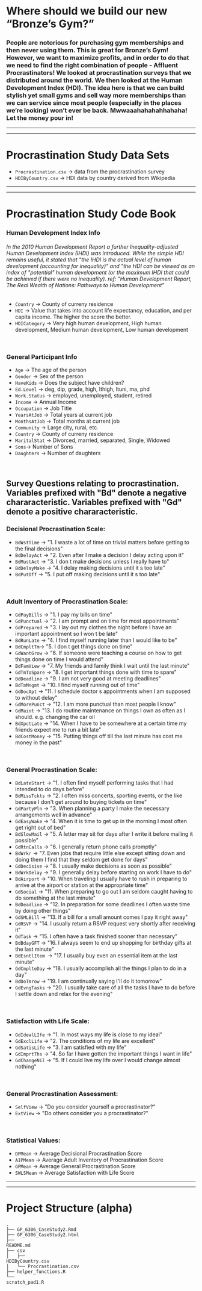 # Where should we build our new “Bronze’s Gym?”
### People are notorious for purchasing gym memberships and then never using them. This is great for Bronze’s Gym! However, we want to maximize profits, and in order to do that we need to find the right combination of people - Affluent Procrastinators! We looked at procrastination surveys that we distributed around the world. We then looked at the Human Development Index (HDI). The idea here is that we can build stylish yet small gyms and sell way more memberships than we can service since most people (especially in the places we’re looking) won’t ever be back. Mwwaaahahahahhahaha! Let the money pour in! 
---
---
# Procrastination Study Data Sets

  + <code>Procrastination.csv</code> -> data from the procrastination survey
  + <code>HDIByCountry.csv</code> -> HDI data by country derived from Wikipedia

---
---
# Procrastination Study Code Book

### Human Development Index Info
###### In the 2010 Human Development Report a further Inequality-adjusted Human Development Index (IHDI) was introduced. While the simple HDI remains useful, it stated that "the IHDI is the actual level of human development (accounting for inequality)" and "the HDI can be viewed as an index of "potential" human development (or the maximum IHDI that could be achieved if there were no inequality).  ref: "Human Development Report, The Real Wealth of Nations: Pathways to Human Development"
  + <code>Country</code> -> County of curreny residence
  + <code>HDI</code> -> Value that takes into account life expectancy, education, and per capita income.  The higher the score the better.
  + <code>HDICategory</code> -> Very high human development, High human development, Medium human development, Low human development

<br>

 ### General Participant Info
  + <code>Age</code> -> The age of the person
  + <code>Gender</code> -> Sex of the person
  + <code>HaveKids</code> -> Does the subject have children?
  + <code>Ed.Level</code> -> deg, dip, grade, high, lthigh, ltuni, ma, phd
  + <code>Work.Status</code> -> employed, unemployed, student, retired
  + <code>Income</code> -> Annual Income
  + <code>Occupation</code> -> Job Title
  + <code>YearsAtJob</code> -> Total years at current job
  + <code>MonthsAtJob</code> -> Total months at current job
  + <code>Community</code> -> Large city, rural, etc.
  + <code>Country</code> -> County of curreny residence
  + <code>MaritalStat</code> -> Divorced, married, separated, Single, Widowed
  + <code>Sons</code>-> Number of Sons
  + <code>Daughters</code> -> Number of daughters

<br>

## Survey Questions relating to procrastination.  Variables prefixed with "Bd" denote a negative chararacteristic.  Variables prefixed with "Gd" denote a positive chararacteristic.

### Decisional Procrastination Scale:
  + <code>BdWstTime</code> -> "1. I waste a lot of time on trivial matters before getting to the final decisions"
  + <code>BdDelayAct</code> ->  "2. Even after I make a decision I delay acting upon it"
  + <code>BdMustAct</code> -> "3. I don t make decisions unless I really have to"
  + <code>BdDelayMake</code> -> "4. I delay making decisions until it s too late"
  + <code>BdPutOff</code> -> "5. I put off making decisions until it s too late"

<br>

### Adult Inventory of Procrastination Scale:
  + <code>GdPayBills</code> -> "1. I pay my bills on time"
  + <code>GdPunctual</code> -> "2. I am prompt and on time for most appointments"
  + <code>GdPrepared</code> -> "3. I lay out my clothes the night before I have an important appointment  so I won t be late"
  + <code>BdRunLate</code> -> "4. I find myself running later than I would like to be"
  + <code>BdCmpltTm</code>-> "5. I don t get things done on time"
  + <code>GdWantGrow</code> -> "6. If someone were teaching a course on how to get things done on time  I would attend"
  + <code>BdFamView</code> -> "7. My friends and family think I wait until the last minute"
  + <code>GdTmToSpare</code> -> "8. I get important things done with time to spare"
  + <code>BdDeadline</code> -> "9. I am not very good at meeting deadlines"
  + <code>BdTmMngmt</code> -> "10. I find myself running out of time"
  + <code>GdDocApt</code> -> "11. I schedule doctor s appointments when I am supposed to without delay"
  + <code>GdMorePunct</code> -> "12. I am more punctual than most people I know"
  + <code>GdMaint</code> -> "13. I do routine maintenance on things I own as often as I should. e.g. changing the car oil  
  + <code>BdXpctLate</code> -> "14. When I have to be somewhere at a certain time my friends expect me to run a bit late"
  + <code>BdCostMoney</code> -> "15. Putting things off till the last minute has cost me money in the past"

<br>

### General Procrastination Scale:
  + <code>BdLateStart</code> -> "1. I often find myself performing tasks that I had intended to do days before"
  + <code>BdMissTckts</code> -> "2. I often miss concerts, sporting events, or the like because I don't get around to buying tickets on time"
  + <code>GdPartyPln</code> -> "3. When planning a party  I make the necessary arrangements well in advance"
  + <code>GdEasyWake</code> -> "4. When it is time to get up in the morning I most often get right out of bed"
  + <code>BdSlowMail</code> -> "5. A letter may sit for days after I write it before mailing it possible"
  + <code>GdRtnCalls</code> -> "6. I generally return phone calls promptly"
  + <code>BdWrkr</code> -> "7. Even jobs that require little else except sitting down and doing them  I find that they seldom get done for days"
  + <code>GdDecisive</code> -> "8. I usually make decisions as soon as possible"
  + <code>BdWrkDelay</code> -> "9. I generally delay before starting on work I have to do"
  + <code>BdAirport</code> -> "10. When traveling  I usually have to rush in preparing to arrive at the airport or station at the appropriate time"
  + <code>GdSocial</code> -> "11. When preparing to go out I am seldom caught having to do something at the last minute"
  + <code>BdDeadline</code> -> "12. In preparation for some deadlines  I often waste time by doing other things"
  + <code>GdSMLBill</code> -> "13. If a bill for a small amount comes I pay it right away"
  + <code>GdRSVP</code> -> "14. I usually return a  RSVP  request very shortly after receiving it"
  + <code>GdTask</code> -> "15. I often have a task finished sooner than necessary"
  + <code>BdBdayGFT</code> -> "16. I always seem to end up shopping for birthday gifts at the last minute"
  + <code>BdEsntlItem </code>-> "17. I usually buy even an essential item at the last minute"
  + <code>GdCmplteDay</code> -> "18. I usually accomplish all the things I plan to do in a day"
  + <code>BdDoTmrow</code> -> "19. I am continually saying I'll do it tomorrow"
  + <code>GdEvngTasks</code> -> "20. I usually take care of all the tasks I have to do before I settle down and relax for the evening"

<br>

### Satisfaction with Life Scale:
  + <code>GdIdealLIfe</code> -> "1. In most ways my life is close to my ideal"
  + <code>GdExclLife</code> -> "2. The conditions of my life are excellent"
  + <code>GdSatisLife</code> -> "3. I am satisfied with my life"
  + <code>GdImprtThs</code> -> "4. So far I have gotten the important things I want in life"
  + <code>GdChangeNil</code> -> "5. If I could live my life over I would change almost nothing"

<br>

### General Procrastination Assessment:
  + <code>SelfView</code> -> "Do you consider yourself a procrastinator?"
  + <code>ExtView</code> -> "Do others consider you a procrastinator?"

<br>

### Statistical Values:  
  + <code>DPMean</code> -> Average Decisional Procrastination Score
  + <code>AIPMean</code> -> Average Adult Inventory of Procrastination Score
  + <code>GPMean</code> -> Average General Procrastination Score
  + <code>SWLSMean</code> -> Average Satisfaction with Life Score

---
---
# Project Structure (alpha)
<code>.</code><br>
<code>├── GP_6306_CaseStudy2.Rmd</code><br>
<code>├── GP_6306_CaseStudy2.html</code><br>
<code>├── README.md</code><br>
<code>├── csv</code><br>
<code>│   ├── HDIByCountry.csv</code><br>
<code>│   └── Procrastination.csv</code><br>
<code>├── helper_functions.R</code><br>
<code>└── scratch_pad1.R</code><br>

